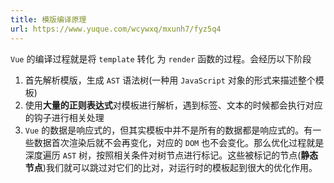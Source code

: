 ```yaml
---
title: 模版编译原理
url: https://www.yuque.com/wcywxq/mxunh7/fyz5q4
---
```


`Vue` 的编译过程就是将 `template` 转化 为 `render` 函数的过程。会经历以下阶段

1. 首先解析模版，生成 `AST` 语法树(一种用 `JavaScript` 对象的形式来描述整个模板)
2. 使用**大量的正则表达式**对模板进行解析，遇到标签、文本的时候都会执行对应的钩子进行相关处理
3. `Vue` 的数据是响应式的，但其实模板中并不是所有的数据都是响应式的。有一些数据首次渲染后就不会再变化，对应的 `DOM` 也不会变化。那么优化过程就是深度遍历 `AST` 树，按照相关条件对树节点进行标记。这些被标记的节点(**静态节点**)我们就可以跳过对它们的比对，对运行时的模板起到很大的优化作用。
